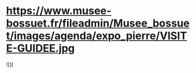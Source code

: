 # https://www.musee-bossuet.fr/fileadmin/Musee_bossuet/images/agenda/expo_pierre/VISITE-GUIDEE.jpg

![](
